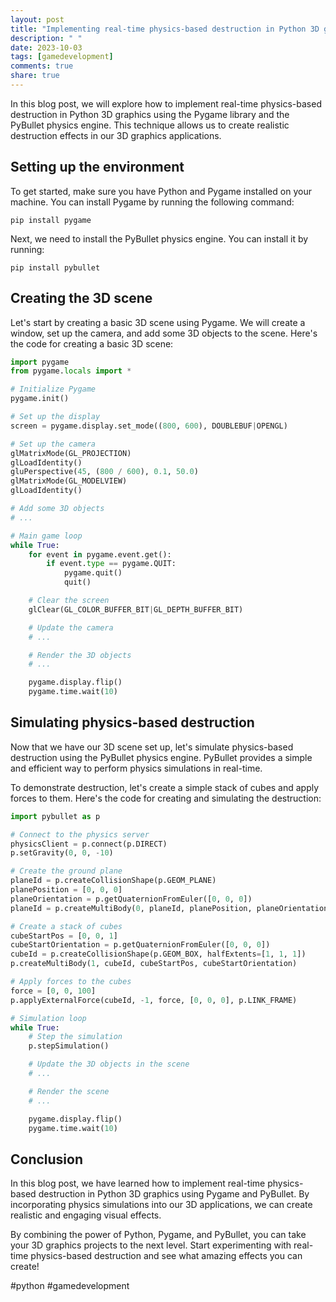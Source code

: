 ```yaml
---
layout: post
title: "Implementing real-time physics-based destruction in Python 3D graphics"
description: " "
date: 2023-10-03
tags: [gamedevelopment]
comments: true
share: true
---
```


In this blog post, we will explore how to implement real-time physics-based destruction in Python 3D graphics using the Pygame library and the PyBullet physics engine. This technique allows us to create realistic destruction effects in our 3D graphics applications.

## Setting up the environment

To get started, make sure you have Python and Pygame installed on your machine. You can install Pygame by running the following command:

```
pip install pygame
```

Next, we need to install the PyBullet physics engine. You can install it by running:

```
pip install pybullet
```

## Creating the 3D scene

Let's start by creating a basic 3D scene using Pygame. We will create a window, set up the camera, and add some 3D objects to the scene. Here's the code for creating a basic 3D scene:

```python
import pygame
from pygame.locals import *

# Initialize Pygame
pygame.init()

# Set up the display
screen = pygame.display.set_mode((800, 600), DOUBLEBUF|OPENGL)

# Set up the camera
glMatrixMode(GL_PROJECTION)
glLoadIdentity()
gluPerspective(45, (800 / 600), 0.1, 50.0)
glMatrixMode(GL_MODELVIEW)
glLoadIdentity()

# Add some 3D objects
# ...

# Main game loop
while True:
    for event in pygame.event.get():
        if event.type == pygame.QUIT:
            pygame.quit()
            quit()

    # Clear the screen
    glClear(GL_COLOR_BUFFER_BIT|GL_DEPTH_BUFFER_BIT)

    # Update the camera
    # ...

    # Render the 3D objects
    # ...

    pygame.display.flip()
    pygame.time.wait(10)
```

## Simulating physics-based destruction

Now that we have our 3D scene set up, let's simulate physics-based destruction using the PyBullet physics engine. PyBullet provides a simple and efficient way to perform physics simulations in real-time.

To demonstrate destruction, let's create a simple stack of cubes and apply forces to them. Here's the code for creating and simulating the destruction:

```python
import pybullet as p

# Connect to the physics server
physicsClient = p.connect(p.DIRECT)
p.setGravity(0, 0, -10)

# Create the ground plane
planeId = p.createCollisionShape(p.GEOM_PLANE)
planePosition = [0, 0, 0]
planeOrientation = p.getQuaternionFromEuler([0, 0, 0])
planeId = p.createMultiBody(0, planeId, planePosition, planeOrientation)

# Create a stack of cubes
cubeStartPos = [0, 0, 1]
cubeStartOrientation = p.getQuaternionFromEuler([0, 0, 0])
cubeId = p.createCollisionShape(p.GEOM_BOX, halfExtents=[1, 1, 1])
p.createMultiBody(1, cubeId, cubeStartPos, cubeStartOrientation)

# Apply forces to the cubes
force = [0, 0, 100]
p.applyExternalForce(cubeId, -1, force, [0, 0, 0], p.LINK_FRAME)

# Simulation loop
while True:
    # Step the simulation
    p.stepSimulation()

    # Update the 3D objects in the scene
    # ...

    # Render the scene
    # ...

    pygame.display.flip()
    pygame.time.wait(10)
```

## Conclusion

In this blog post, we have learned how to implement real-time physics-based destruction in Python 3D graphics using Pygame and PyBullet. By incorporating physics simulations into our 3D applications, we can create realistic and engaging visual effects.

By combining the power of Python, Pygame, and PyBullet, you can take your 3D graphics projects to the next level. Start experimenting with real-time physics-based destruction and see what amazing effects you can create!

#python #gamedevelopment